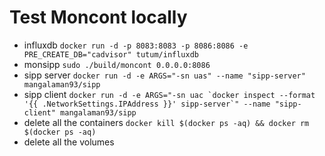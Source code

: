 # Test Moncont locally
* influxdb `docker run -d -p 8083:8083 -p 8086:8086 -e PRE_CREATE_DB="cadvisor" tutum/influxdb`
* monsipp `sudo ./build/moncont 0.0.0.0:8086`
* sipp server `docker run -d -e ARGS="-sn uas" --name "sipp-server" mangalaman93/sipp`
* sipp client ``docker run -d -e ARGS="-sn uac `docker inspect --format '{{ .NetworkSettings.IPAddress }}' sipp-server`" --name "sipp-client" mangalaman93/sipp``
* delete all the containers `docker kill $(docker ps -aq) && docker rm $(docker ps -aq)`
* delete all the volumes
